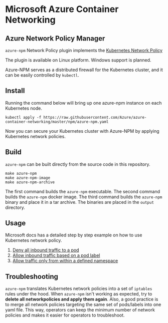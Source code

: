 # Microsoft Azure Container Networking

## Azure Network Policy Manager

`azure-npm` Network Policy plugin implements the [Kubernetes Network Policy](https://kubernetes.io/docs/concepts/services-networking/network-policies/)

The plugin is available on Linux platform. Windows support is planned.

Azure-NPM serves as a distributed firewall for the Kubernetes cluster, and it can be easily controlled by `kubectl`.

## Install

Running the command below will bring up one azure-npm instance on each Kubernetes node.
```
kubectl apply -f https://raw.githubusercontent.com/Azure/azure-container-networking/master/npm/azure-npm.yaml
```
Now you can secure your Kubernetes cluster with Azure-NPM by applying Kubernetes network policies.

## Build

`azure-npm` can be built directly from the source code in this repository.
```
make azure-npm
make azure-npm-image
make azure-npm-archive
```
The first command builds the `azure-npm` executable. 
The second command builds the `azure-npm` docker image.
The third command builds the `azure-npm` binary and place it in a tar archive. 
The binaries are placed in the `output` directory.

## Usage

Microsoft docs has a detailed step by step example on how to use Kubernetes network policy.
1. [Deny all inbound traffic to a pod](https://docs.microsoft.com/en-us/azure/aks/use-network-policies#deny-all-inbound-traffic-to-a-pod)
2. [Allow inbound traffic based on a pod label](https://docs.microsoft.com/en-us/azure/aks/use-network-policies#allow-inbound-traffic-based-on-a-pod-label)
3. [Allow traffic only from within a defined namespace](https://docs.microsoft.com/en-us/azure/aks/use-network-policies#allow-traffic-only-from-within-a-defined-namespace)

## Troubleshooting

`azure-npm` translates Kubernetes network policies into a set of `iptables` rules under the hood.
When `azure-npm` isn't working as expected, try to **delete all networkpolicies and apply them again**.
Also, a good practice is to merge all network policies targeting the same set of pods/labels into one yaml file.
This way, operators can keep the minimum number of network policies and makes it easier for operators to troubleshoot.